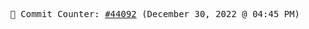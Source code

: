 <p align="center">
    <samp>
        📮 Commit Counter: <a href="https://github.com/Javascript-void0/Javascript-void0/commits/main">#44092</a> (December 30, 2022 @ 04:45 PM)
    </samp>
</p>